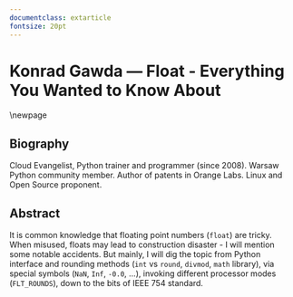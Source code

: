 ```yaml
---
documentclass: extarticle
fontsize: 20pt
---
```


# Konrad Gawda — Float - Everything You Wanted to Know About

\newpage

## Biography

Cloud Evangelist, Python trainer and programmer (since 2008). Warsaw Python community member. Author of patents in Orange Labs. Linux and Open Source proponent.

## Abstract

It is common knowledge that floating point numbers (`float`) are tricky. When misused, floats may lead to construction disaster - I will mention some notable accidents. But mainly, I will dig the topic from Python interface and rounding methods (`int` vs `round`, `divmod`, `math` library), via special symbols (`NaN`, `Inf`, `-0.0`, …), invoking different processor modes (`FLT_ROUNDS`), down to the bits of IEEE 754 standard.

